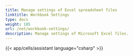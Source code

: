 ```yaml
---
title: Manage settings of Excel spreadsheet files
linktitle: Workbook Settings
type: docs
weight: 185
url: /net/workbook-settings/
description: Manage settings of Microsoft Excel files.
---
```

{{< app/cells/assistant language="csharp" >}}